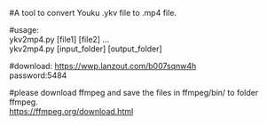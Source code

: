 #A tool to convert Youku .ykv file to .mp4 file.  
  
#usage:  
ykv2mp4.py [file1] [file2] ...  
ykv2mp4.py [input_folder] [output_folder]  
  
#download:
https://wwp.lanzout.com/b007sqnw4h  
password:5484  
  
#please download ffmpeg and save the files in ffmpeg/bin/ to folder ffmpeg.  
https://ffmpeg.org/download.html  
  
